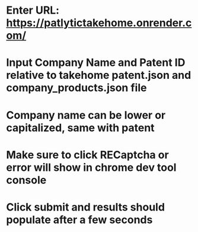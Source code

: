 # Enter URL: https://patlytictakehome.onrender.com/
# Input Company Name and Patent ID relative to takehome patent.json and company_products.json file
# Company name can be lower or capitalized, same with patent 
# Make sure to click RECaptcha or error will show in chrome dev tool console
# Click submit and results should populate after a few seconds


